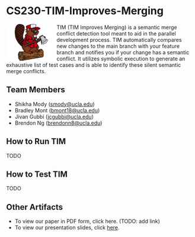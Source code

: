 # CS230-TIM-Improves-Merging

<img align="left" width="136" height="100" src="/logo.png" />

TIM (TIM Improves Merging) is a semantic merge conflict detection tool meant to aid in the parallel development process. TIM automatically compares new changes to the main branch with your feature branch and notifies you if your change has a semantic conflict. It utilizes symbolic execution to generate an exhaustive list of test cases and is able to identify these silent semantic merge conflicts.

## Team Members
- Shikha Mody (smody@ucla.edu)
- Bradley Mont (bmont18@ucla.edu)
- Jivan Gubbi (jcgubbi@ucla.edu)
- Brendon Ng (brendonn8@ucla.edu)

## How to Run TIM
TODO

## How to Test TIM
TODO

## Other Artifacts
- To view our paper in PDF form, click here. (TODO: add link)
- To view our presentation slides, click [here](https://docs.google.com/presentation/d/1ibokW80MXj-DZi27X6R9uHm20_Yic9f7okf_Hoz8tyk/edit?usp=sharing).
